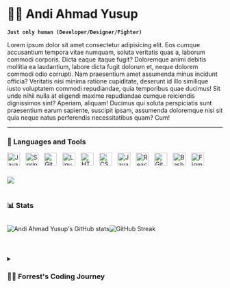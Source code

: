 # 🏄‍♂️ Andi Ahmad Yusup

**`Just only human (Developer/Designer/Fighter)`**

Lorem ipsum dolor sit amet consectetur adipisicing elit. Eos cumque accusantium tempora vitae numquam, soluta veritatis quas a, laborum commodi corporis. Dicta eaque itaque fugit? Doloremque animi debitis mollitia ea laudantium, labore dicta fugit dolorum et, neque dolorem commodi odio corrupti. Nam praesentium amet assumenda minus incidunt officia? Veritatis nisi minima ratione cupiditate, deserunt id illo similique iusto voluptatem commodi repudiandae, quia temporibus quae ducimus! Sit unde nihil nulla at eligendi maxime repudiandae cumque reiciendis dignissimos sint? Aperiam, aliquam! Ducimus qui soluta perspiciatis sunt praesentium earum sapiente, suscipit ipsam, assumenda doloremque nisi sit quia neque natus perferendis necessitatibus quam? Cum!

  
---

### 🧰 Languages and Tools

<img align="left" alt="Java" width="30px" style="padding-right:10px;" src="https://cdn.jsdelivr.net/gh/devicons/devicon/icons/java/java-original.svg"/>
<img align="left" alt="Spring" width="30px" style="padding-right:10px;" src="https://cdn.jsdelivr.net/gh/devicons/devicon/icons/spring/spring-original.svg" />
<img align="left" alt="Git" width="30px" style="padding-right:10px;" src="https://cdn.jsdelivr.net/gh/devicons/devicon/icons/git/git-original.svg" />
<img align="left" alt="Linux" width="30px" style="padding-right:10px;" src="https://cdn.jsdelivr.net/gh/devicons/devicon/icons/linux/linux-original.svg" />
<img align="left" alt="HTML" width="30px" style="padding-right:10px;" src="https://cdn.jsdelivr.net/gh/devicons/devicon/icons/html5/html5-plain.svg" />
<img align="left" alt="CSS" width="30px" style="padding-right:10px;" src="https://cdn.jsdelivr.net/gh/devicons/devicon/icons/css3/css3-plain.svg" />
<img align="left" alt="JavaScript" width="30px" style="padding-right:10px;" src="https://cdn.jsdelivr.net/gh/devicons/devicon/icons/javascript/javascript-plain.svg" />
<img align="left" alt="React" width="30px" style="padding-right:10px;" src="https://cdn.jsdelivr.net/gh/devicons/devicon/icons/react/react-original.svg" />
<img align="left" alt="GitHub" width="30px" style="padding-right:10px;" src="https://cdn.jsdelivr.net/gh/devicons/devicon/icons/github/github-original.svg" />
<img align="left" alt="Bash" width="30px" style="padding-right:10px;" src="https://cdn.jsdelivr.net/gh/devicons/devicon/icons/bash/bash-original.svg" />
<img align="left" alt="Figma" width="30px" style="padding-right:10px;" src="https://www.vectorlogo.zone/logos/figma/figma-icon.svg" />
<br />

#


[<img src="https://custom-icon-badges.demolab.com/badge/-Subscribe%20For%20More-red?style=for-the-badge&logo=video&logoColor=white"/>](https://www.youtube.com/c/fknight?sub_confirmation=1)

#

### 📊 Stats
<div style="display:flex; flex-direction:row;" align="center">

![Andi Ahmad Yusup's GitHub stats](https://github-readme-stats.vercel.app/api?username=andiahmadysx&show_icons=true&theme=tokyonight) 


![GitHub Streak](https://streak-stats.demolab.com/?user=andiahmadysx&theme=tokyonight&border_radius=4.5)
</div>

#

<details>
 <summary><h3>👨‍💻 Forrest's Coding Journey</h3></summary>
  Lorem ipsum dolor sit amet consectetur adipisicing elit. Eos cumque accusantium tempora vitae numquam, soluta veritatis quas a, laborum commodi corporis. Dicta eaque itaque fugit? Doloremque animi debitis mollitia ea laudantium, labore dicta fugit dolorum et, neque dolorem commodi odio corrupti. Nam praesentium amet assumenda minus incidunt officia? Veritatis nisi minima ratione cupiditate, deserunt id illo similique iusto voluptatem commodi repudiandae, quia temporibus quae ducimus! Sit unde nihil nulla at eligendi maxime repudiandae cumque reiciendis dignissimos sint? Aperiam, aliquam! Ducimus qui soluta perspiciatis sunt praesentium earum sapiente, suscipit ipsam, assumenda doloremque nisi sit quia neque natus perferendis necessitatibus quam? Cum!

[website]: https://fkcodes.com
[youtube]: https://youtube.com/fknight
